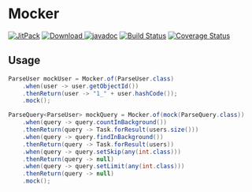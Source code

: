 # Mocker

[![JitPack](https://img.shields.io/github/tag/yongjhih/mocker.svg?label=JitPack)](https://jitpack.io/#yongjhih/mocker)
[![Download](https://api.bintray.com/packages/yongjhih/maven/mocker/images/download.svg) ](https://bintray.com/yongjhih/maven/mocker/_latestVersion)
[![javadoc](https://img.shields.io/github/tag/yongjhih/mocker.svg?label=javadoc)](https://jitpack.io/com/github/yongjhih/mocker/-SNAPSHOT/javadoc/)
[![Build Status](https://travis-ci.org/yongjhih/mocker.svg)](https://travis-ci.org/yongjhih/mocker)
[![Coverage Status](https://coveralls.io/repos/github/yongjhih/mocker/badge.svg?branch=master)](https://coveralls.io/github/yongjhih/mocker?branch=master)

## Usage

```java
ParseUser mockUser = Mocker.of(ParseUser.class)
    .when(user -> user.getObjectId())
    .thenReturn(user -> "1_" + user.hashCode());
    .mock();
```

```java
ParseQuery<ParseUser> mockQuery = Mocker.of(mock(ParseQuery.class))
    .when(query -> query.countInBackground())
    .thenReturn(query -> Task.forResult(users.size()))
    .when(query -> query.findInBackground())
    .thenReturn(query -> Task.forResult(users))
    .when(query -> query.setSkip(any(int.class)))
    .thenReturn(query -> null)
    .when(query -> query.setLimit(any(int.class)))
    .thenReturn(query -> null)
    .mock();
```
